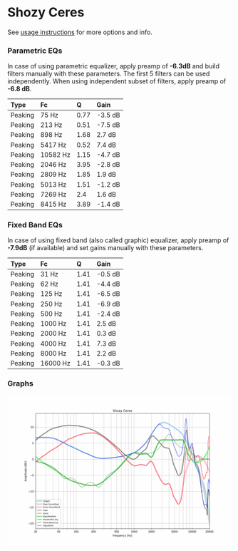# Shozy Ceres
See [usage instructions](https://github.com/jaakkopasanen/AutoEq#usage) for more options and info.

### Parametric EQs
In case of using parametric equalizer, apply preamp of **-6.3dB** and build filters manually
with these parameters. The first 5 filters can be used independently.
When using independent subset of filters, apply preamp of **-6.8 dB**.

| Type    | Fc       |    Q | Gain    |
|:--------|:---------|:-----|:--------|
| Peaking | 75 Hz    | 0.77 | -3.5 dB |
| Peaking | 213 Hz   | 0.51 | -7.5 dB |
| Peaking | 898 Hz   | 1.68 | 2.7 dB  |
| Peaking | 5417 Hz  | 0.52 | 7.4 dB  |
| Peaking | 10582 Hz | 1.15 | -4.7 dB |
| Peaking | 2046 Hz  | 3.95 | -2.8 dB |
| Peaking | 2809 Hz  | 1.85 | 1.9 dB  |
| Peaking | 5013 Hz  | 1.51 | -1.2 dB |
| Peaking | 7269 Hz  | 2.4  | 1.6 dB  |
| Peaking | 8415 Hz  | 3.89 | -1.4 dB |

### Fixed Band EQs
In case of using fixed band (also called graphic) equalizer, apply preamp of **-7.9dB**
(if available) and set gains manually with these parameters.

| Type    | Fc       |    Q | Gain    |
|:--------|:---------|:-----|:--------|
| Peaking | 31 Hz    | 1.41 | -0.5 dB |
| Peaking | 62 Hz    | 1.41 | -4.4 dB |
| Peaking | 125 Hz   | 1.41 | -6.5 dB |
| Peaking | 250 Hz   | 1.41 | -6.9 dB |
| Peaking | 500 Hz   | 1.41 | -2.4 dB |
| Peaking | 1000 Hz  | 1.41 | 2.5 dB  |
| Peaking | 2000 Hz  | 1.41 | 0.3 dB  |
| Peaking | 4000 Hz  | 1.41 | 7.3 dB  |
| Peaking | 8000 Hz  | 1.41 | 2.2 dB  |
| Peaking | 16000 Hz | 1.41 | -0.3 dB |

### Graphs
![](./Shozy%20Ceres.png)